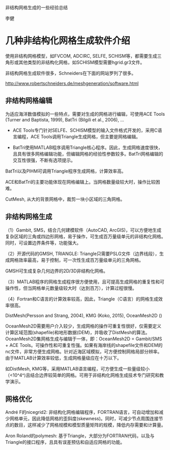 非结构网格生成的一些经验总结

李健

# 几种非结构化网格生成软件介绍

使用非结构网格模型，如FVCOM, ADCIRC, SELFE,
SCHISM等，都需要生成三角形或其他类型的非结构化网格，如SCHISM模型需要hgrid.gr3文件。

非结构网格生成软件很多，Schneiders在下面的网站罗列了很多。

http://www.robertschneiders.de/meshgeneration/software.html

## 非结构网格编辑

为适应海洋数值模拟的一些特点，需要对生成的网格进行编辑，可使用ACE Tools
(Turner and Baptista, 1999), BatTri (Bilgili et al., 2006), ...

-   ACE
    Tools专门针对SELFE、SCHISM模型的输入文件格式开发的，采用C语言编程，ACE
    Tools调用Triangle生成网格，但主要是网格编辑。

-   BatTri使用MATLAB程序调用Triangle核心程序。因此，生成网格速度很快，且具有很多网格编辑功能，但编辑网格的经验性参数较多。BatTri网格编辑的交互性很强，不断有选项提示。

BatTri以及PIHM可调用Triangle程序生成网格，计算效率高。

ACE和BatTri的主要功能体现在网格编辑上。当网格数量级较大时，操作比较困难。

CutMesh, 从大的背景网格中，裁剪一块小区域的三角网格。

## 非结构网格生成

（1）Gambit, SMS，结合几何建模软件（AutoCAD,
ArcGIS)，可以方便地生成复杂区域的三角或四边形网格，易于操作，可生成百万量级单元的非结构化网格。同时，可设置边界条件等，功能强大。

（2）开源代码的GMSH, TRIANGLE:
Triangle只需要PSLG文件（边界线段），生成网格效率最高，易于控制，可一次性生成百万量级单元的三角网格。

GMSH可生成复杂几何边界的2D/3D非结构化网格。

（3）MATLAB程序的网格生成程序很方便使用，且可提高生成网格的重复性和可操作性，但当网格单元数量级较大时（达到百万），计算过程很慢。

（4）Fortran和C语言的计算效率较高，因此，Triangle（C语言）的网格生成效率很高。

DistMesh(Persson and Strang, 2004), KMG (Koko, 2015), OceanMesh2D ()

OceanMesh2D需要用户介入较少，生成网格的操作可重复性很好，仅需要定义计算区域范围(shapefile)和地形数据(DEM)，并吸收了DistMesh的算法。OceanMesh2D集网格生成与编辑于一体，即：OceanMesh2D
= Gambit/SMS + ACE
Tools。可操作性和可重复性强。如果有海岸线的shapefile文件和DEM的nc文件，非常方便生成网格。针对近海区域模拟，可方便控制网格局部分辨率。由于MATLAB计算效率较低，生成网格量级应在十万以下。

如DistMesh,
KMG等，采用MATLAB语言编程，可方便生成一些量级较小（\<10^4^)且结合边界较简单的网格。可用于非结构化网格生成技术专门研究和教学演示。

## 网格优化

André F的nicegrid2:
非结构化网格编辑程序，FORTRAN语言，可自动增加和减少网格单元，因此降低网格的歪斜度(skewness)。同时，可减少节点周围连接节点的数目，这样减少了网格规模和模型质量矩阵的规模，降低内存需要和计算量。

Aron Roland的polymesh:
基于Triangle，大部分为FORTRAN代码，以及与Triangle的接口程序，且具有误差预估和自适应网格的功能。
